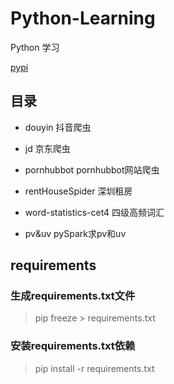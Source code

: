 # Python-Learning
Python 学习

[pypi](https://pypi.org/)

## 目录

* douyin 抖音爬虫

* jd 京东爬虫

* pornhubbot pornhubbot网站爬虫

* rentHouseSpider  深圳租房

* word-statistics-cet4 四级高频词汇

* pv&uv pySpark求pv和uv


## requirements

### 生成requirements.txt文件
> pip freeze > requirements.txt

### 安装requirements.txt依赖
> pip install -r requirements.txt
